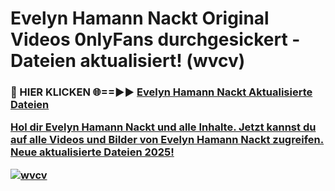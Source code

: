 # Evelyn Hamann Nackt Original Videos 0nlyFans durchgesickert - Dateien aktualisiert! (wvcv)

<h3>🔴 HIER KLICKEN 🌐==►► <a href="https://tinyurl.com/h6vf6nb8" rel="nofollow">Evelyn Hamann Nackt Aktualisierte Dateien

Hol dir Evelyn Hamann Nackt und alle Inhalte. Jetzt kannst du auf alle Videos und Bilder von Evelyn Hamann Nackt zugreifen. Neue aktualisierte Dateien 2025!

[![wvcv](https://i.imgur.com/sD4kR3V.gif)](https://tinyurl.com/h6vf6nb8)
